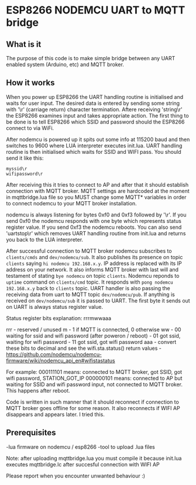 # ESP8266 NODEMCU UART to MQTT bridge

## What is it

The purpose of this code is to make simple bridge between any UART enabled system (Arduino, etc) and MQTT broker.

## How it works

When you power up ESP8266 the UART handling routine is initialised and waits for user input.
The desired data is entered by sending some string with '\r' (carriage return) character termination.
Aftere receiving 'string\r' the ESP8266 examines input and takes appropriate action.
The first thing to be done is to tell ESP8266 which SSID and password should the ESP8266 connect to via WiFi.

After nodemcu is powered up it spits out some info at 115200 baud and then switches to 9600 where LUA interpreter executes init.lua. UART handling routine is then initialised which waits for SSID and WIFI pass. You should send it like this:
```
myssid\r
wifipassword\r
```

After receiving this it tries to connect to AP and after that it should establish connection with MQTT broker. MQTT settings are hardcoded at the moment in mqttbridge.lua file so you MUST change some MQTT* variables in order to connect nodemcu to your MQTT broker installation.

nodemcu is always listening for bytes 0xf0 and 0xf3 followed by '\r'.
If you send 0xf0 the nodemcu responds with one byte which represents status register value.
If you send 0xf3 the nodemcu reboots.
You can also send 'uartstop\r' which removes UART handling routine from init.lua and returns you back to the LUA interpreter.

After successful connection to MQTT broker nodemcu subscribes to `clients/cmds` and `dev/nodemcu/sub`. It also publishes its presence on topic `clients` saying `hi nodemcu 192.168.x.y`. IP address is replaced with its IP address on your network. It also informs MQTT broker with last will and testament of stating `bye nodemcu` on topic `clients`. Nodemcu reponds to `uptime` command on `clients/cmd` topic. It responds with `pong nodemcu 192.168.x.y` back to `clients` topic.
UART handler is also passing the receiving data from uart to MQTT topic `dev/nodemcu/pub`. If anything is received on `dev/nodemcu/sub` it is passed to UART. The first byte it sends out on UART is always status register value.

Status register bits explanation:
rrrmwwaaa

rrr - reserved / unused
m   - 1 if MQTT is connected, 0 otherwise
ww  - 00 waiting for ssid and wifi password (after poweron / reboot)
    - 01 got ssid, waiting for wifi password
    - 11 got ssid, got wifi password
aaa - convert these bits to decimal and see the wifi.sta.status() return values - https://github.com/nodemcu/nodemcu-firmware/wiki/nodemcu_api_en#wifistastatus

For example:
000111101 means: connected to MQTT broker, got SSID, got wifi password, STATION_GOT_IP
000000101 means: connected to AP but waiting for SSID and wifi password input, not connected to MQTT broker. This happens after reboot.

Code is written in such manner that it should reconnect if connection to MQTT broker goes offline for some reason. It also reconnects if WIFI AP disappears and appears later. I tried this.

## Prerequisites

-lua firmware on nodemcu / esp8266
-tool to upload .lua files

Note: after uploading mqttbridge.lua you must compile it because init.lua executes mqttbridge.lc after succesful connection with WIFI AP

Please report when you encounter unwanted behaviour :)
